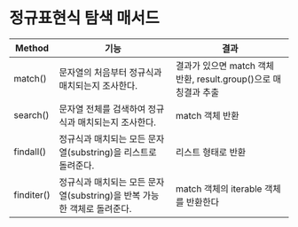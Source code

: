 # 정규표현식 탐색 매서드

|Method|기능|결과|
|------|---|----|
|match()|문자열의 처음부터 정규식과 매치되는지 조사한다.|결과가 있으면 match 객체 반환, result.group()으로 매칭결과 추출|
|search()|문자열 전체를 검색하여 정규식과 매치되는지 조사한다.|match 객체 반환|
|findall()|정규식과 매치되는 모든 문자열(substring)을 리스트로 돌려준다.|리스트 형태로 반환|
|finditer()|정규식과 매치되는 모든 문자열(substring)을 반복 가능한 객체로 돌려준다.|match 객체의 iterable 객체를 반환한다|